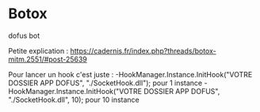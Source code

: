 # Botox
dofus bot

Petite explication : https://cadernis.fr/index.php?threads/botox-mitm.2551/#post-25639

Pour lancer un hook c'est juste : 
  -HookManager.Instance.InitHook("VOTRE DOSSIER APP DOFUS", "./SocketHook.dll"); pour 1 instance
  -HookManager.Instance.InitHook("VOTRE DOSSIER APP DOFUS", "./SocketHook.dll", 10); pour 10 instance
